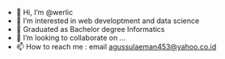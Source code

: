 - 👋 Hi, I’m @werlic
- 👀 I’m interested in web developtment and data science
- 🌱 Graduated as Bachelor degree Informatics
- 💞️ I’m looking to collaborate on ...
- 📫 How to reach me : email agussulaeman453@yahoo.co.id

<!---
werlic/werlic is a ✨ special ✨ repository because its `README.md` (this file) appears on your GitHub profile.
You can click the Preview link to take a look at your changes.
--->
